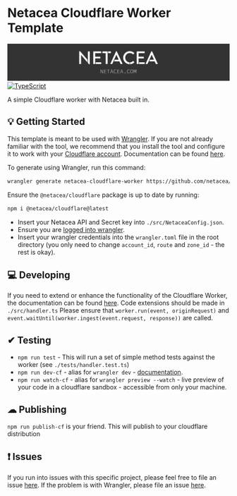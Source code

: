 # Netacea Cloudflare Worker Template
![Netacea Header](./header.jpg)
[![TypeScript](https://img.shields.io/badge/%3C%2F%3E-TypeScript-%230074c1.svg)](http://www.typescriptlang.org/)

A simple Cloudflare worker with Netacea built in.

## 💡 Getting Started

This template is meant to be used with [Wrangler](https://github.com/cloudflare/wrangler). If you are not already familiar with the tool, we recommend that you install the tool and configure it to work with your [Cloudflare account](https://dash.cloudflare.com). Documentation can be found [here](https://developers.cloudflare.com/workers/tooling/wrangler/).

To generate using Wrangler, run this command:

```bash
wrangler generate netacea-cloudflare-worker https://github.com/netacea/cloudflare-worker-template-typescript
```

Ensure the `@netacea/cloudflare` package is up to date by running:
```bash
npm i @netacea/cloudflare@latest
```
- Insert your Netacea API and Secret key into `./src/NetaceaConfig.json`.
- Ensure you are [logged into wrangler](https://github.com/cloudflare/wrangler#-login).
- Insert your wrangler credentials into the `wrangler.toml` file in the root directory (you only need to change `account_id`, `route` and `zone_id` - the rest is okay).


## 💻 Developing
If you need to extend or enhance the functionality of the Cloudflare Worker, the documentation can be found [here](https://developers.cloudflare.com/workers/).
Code extensions should be made in `./src/handler.ts`
Please ensure that `worker.run(event, originRequest)` and `event.waitUntil(worker.ingest(event.request, response))` are called.

## ✔ Testing
- `npm run test` - This will run a set of simple method tests against the worker (see `./tests/handler.test.ts`)
- `npm run dev-cf` - alias for `wrangler dev` - [documentation](https://github.com/cloudflare/wrangler#-dev).
- `npm run watch-cf` - alias for `wrangler preview --watch` - live preview of your code in a cloudflare sandbox - accessible from only your machine.

## ☁ Publishing
`npm run publish-cf` is your friend. This will publish to your cloudflare distribution

## ❗ Issues
If you run into issues with this specific project, please feel free to file an issue [here](https://github.com/Netacea/cloudflare-worker-template-typescript/issues). If the problem is with Wrangler, please file an issue [here](https://github.com/cloudflare/wrangler/issues).